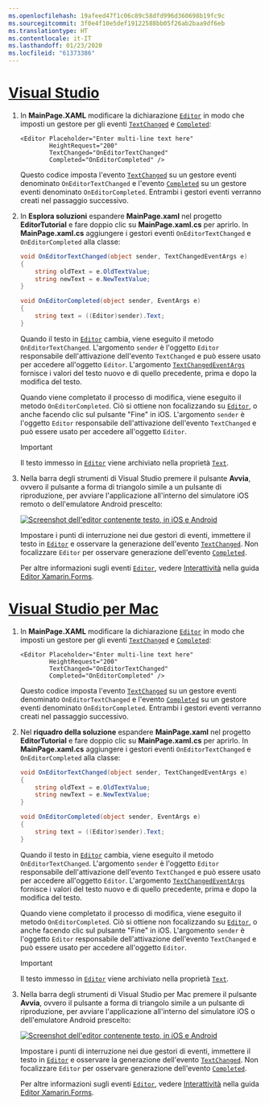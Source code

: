 ```yaml
---
ms.openlocfilehash: 19afeed47f1c06c89c58dfd996d360698b19fc9c
ms.sourcegitcommit: 3f0e4f10e5def19122588bb05f26ab2baa9df6eb
ms.translationtype: HT
ms.contentlocale: it-IT
ms.lasthandoff: 01/23/2020
ms.locfileid: "61373386"
---
```

# <a name="visual-studiotabvswin"></a>[Visual Studio](#tab/vswin)

1. In **MainPage.XAML** modificare la dichiarazione [`Editor`](xref:Xamarin.Forms.Editor) in modo che imposti un gestore per gli eventi [`TextChanged`](xref:Xamarin.Forms.Editor.TextChanged) e [`Completed`](xref:Xamarin.Forms.Editor.Completed):

    ```xaml
    <Editor Placeholder="Enter multi-line text here"
            HeightRequest="200"
            TextChanged="OnEditorTextChanged"
            Completed="OnEditorCompleted" />
    ```

    Questo codice imposta l'evento [`TextChanged`](xref:Xamarin.Forms.Editor.TextChanged) su un gestore eventi denominato `OnEditorTextChanged` e l'evento [`Completed`](xref:Xamarin.Forms.Editor.Completed) su un gestore eventi denominato `OnEditorCompleted`. Entrambi i gestori eventi verranno creati nel passaggio successivo.

1. In **Esplora soluzioni** espandere **MainPage.xaml** nel progetto **EditorTutorial** e fare doppio clic su **MainPage.xaml.cs** per aprirlo. In **MainPage.xaml.cs** aggiungere i gestori eventi `OnEditorTextChanged` e `OnEditorCompleted` alla classe:

    ```csharp
    void OnEditorTextChanged(object sender, TextChangedEventArgs e)
    {
        string oldText = e.OldTextValue;
        string newText = e.NewTextValue;
    }

    void OnEditorCompleted(object sender, EventArgs e)
    {
        string text = ((Editor)sender).Text;
    }
    ```

    Quando il testo in [`Editor`](xref:Xamarin.Forms.Editor) cambia, viene eseguito il metodo `OnEditorTextChanged`. L'argomento `sender` è l'oggetto `Editor` responsabile dell'attivazione dell'evento `TextChanged` e può essere usato per accedere all'oggetto `Editor`. L'argomento [`TextChangedEventArgs`](xref:Xamarin.Forms.TextChangedEventArgs) fornisce i valori del testo nuovo e di quello precedente, prima e dopo la modifica del testo.

    Quando viene completato il processo di modifica, viene eseguito il metodo `OnEditorCompleted`. Ciò si ottiene non focalizzando su [`Editor`](xref:Xamarin.Forms.Editor), o anche facendo clic sul pulsante "Fine" in iOS. L'argomento `sender` è l'oggetto `Editor` responsabile dell'attivazione dell'evento `TextChanged` e può essere usato per accedere all'oggetto `Editor`.

    > [!IMPORTANT]
    > Il testo immesso in [`Editor`](xref:Xamarin.Forms.Editor) viene archiviato nella proprietà [`Text`](xref:Xamarin.Forms.Editor.Text).

1. Nella barra degli strumenti di Visual Studio premere il pulsante **Avvia**, ovvero il pulsante a forma di triangolo simile a un pulsante di riproduzione, per avviare l'applicazione all'interno del simulatore iOS remoto o dell'emulatore Android prescelto:

    [![Screenshot dell'editor contenente testo, in iOS e Android](../images/text-changes.png "Editor con testo")](../images/text-changes-large.png#lightbox "Editor con testo")

    Impostare i punti di interruzione nei due gestori di eventi, immettere il testo in [`Editor`](xref:Xamarin.Forms.Editor) e osservare la generazione dell'evento [`TextChanged`](xref:Xamarin.Forms.Entry.TextChanged). Non focalizzare `Editor` per osservare generazione dell'evento [`Completed`](xref:Xamarin.Forms.Entry.Completed).

    Per altre informazioni sugli eventi [`Editor`](xref:Xamarin.Forms.Editor), vedere [Interattività](~/xamarin-forms/user-interface/text/editor.md#interactivity) nella guida [Editor Xamarin.Forms](~/xamarin-forms/user-interface/text/editor.md).

# <a name="visual-studio-for-mactabvsmac"></a>[Visual Studio per Mac](#tab/vsmac)

1. In **MainPage.XAML** modificare la dichiarazione [`Editor`](xref:Xamarin.Forms.Editor) in modo che imposti un gestore per gli eventi [`TextChanged`](xref:Xamarin.Forms.Editor.TextChanged) e [`Completed`](xref:Xamarin.Forms.Editor.Completed):

    ```xaml
    <Editor Placeholder="Enter multi-line text here"
            HeightRequest="200"
            TextChanged="OnEditorTextChanged"
            Completed="OnEditorCompleted" />
    ```

    Questo codice imposta l'evento [`TextChanged`](xref:Xamarin.Forms.Editor.TextChanged) su un gestore eventi denominato `OnEditorTextChanged` e l'evento [`Completed`](xref:Xamarin.Forms.Editor.Completed) su un gestore eventi denominato `OnEditorCompleted`. Entrambi i gestori eventi verranno creati nel passaggio successivo.

1. Nel **riquadro della soluzione** espandere **MainPage.xaml** nel progetto **EditorTutorial** e fare doppio clic su **MainPage.xaml.cs** per aprirlo. In **MainPage.xaml.cs** aggiungere i gestori eventi `OnEditorTextChanged` e `OnEditorCompleted` alla classe:

    ```csharp
    void OnEditorTextChanged(object sender, TextChangedEventArgs e)
    {
        string oldText = e.OldTextValue;
        string newText = e.NewTextValue;
    }

    void OnEditorCompleted(object sender, EventArgs e)
    {
        string text = ((Editor)sender).Text;
    }
    ```

    Quando il testo in [`Editor`](xref:Xamarin.Forms.Editor) cambia, viene eseguito il metodo `OnEditorTextChanged`. L'argomento `sender` è l'oggetto `Editor` responsabile dell'attivazione dell'evento `TextChanged` e può essere usato per accedere all'oggetto `Editor`. L'argomento [`TextChangedEventArgs`](xref:Xamarin.Forms.TextChangedEventArgs) fornisce i valori del testo nuovo e di quello precedente, prima e dopo la modifica del testo.

    Quando viene completato il processo di modifica, viene eseguito il metodo `OnEditorCompleted`. Ciò si ottiene non focalizzando su [`Editor`](xref:Xamarin.Forms.Editor), o anche facendo clic sul pulsante "Fine" in iOS. L'argomento `sender` è l'oggetto `Editor` responsabile dell'attivazione dell'evento `TextChanged` e può essere usato per accedere all'oggetto `Editor`.

    > [!IMPORTANT]
    > Il testo immesso in [`Editor`](xref:Xamarin.Forms.Editor) viene archiviato nella proprietà [`Text`](xref:Xamarin.Forms.Editor.Text).

1. Nella barra degli strumenti di Visual Studio per Mac premere il pulsante **Avvia**, ovvero il pulsante a forma di triangolo simile a un pulsante di riproduzione, per avviare l'applicazione all'interno del simulatore iOS o dell'emulatore Android prescelto:

    [![Screenshot dell'editor contenente testo, in iOS e Android](../images/text-changes.png "Editor con testo")](../images/text-changes-large.png#lightbox "Editor con testo")

    Impostare i punti di interruzione nei due gestori di eventi, immettere il testo in [`Editor`](xref:Xamarin.Forms.Editor) e osservare la generazione dell'evento [`TextChanged`](xref:Xamarin.Forms.Entry.TextChanged). Non focalizzare `Editor` per osservare generazione dell'evento [`Completed`](xref:Xamarin.Forms.Entry.Completed).

    Per altre informazioni sugli eventi [`Editor`](xref:Xamarin.Forms.Editor), vedere [Interattività](~/xamarin-forms/user-interface/text/editor.md#interactivity) nella guida [Editor Xamarin.Forms](~/xamarin-forms/user-interface/text/editor.md).
